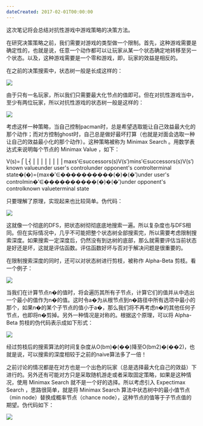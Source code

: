 ```yaml
---
dateCreated: 2017-02-01T00:00:00
---
```

这次笔记将会总结对抗性游戏中游戏策略的决策方法。

在研究决策策略之前，我们需要对游戏的类型做一个限制。首先，这种游戏需要是确定性的，也就是说，任意一个动作都可以让玩家从某一个状态确定地转移至另一个状态。以及，这种游戏需要是一个零和游戏，即，玩家的效益是相反的。

在之前的决策搜索中，状态树一般是长成这样的：

![](https://web.archive.org/web/20170912095809im_/http://wangzhao.me/wp-content/uploads/2017/01/l5_state_tree.png)

由于只有一名玩家，所以我们只需要最大化节点的值即可。但在对抗性游戏当中，至少有两位玩家，所以对抗性游戏的状态树一般是这样的：

![](https://web.archive.org/web/20170912095809im_/http://wangzhao.me/wp-content/uploads/2017/01/l5_adversarial_state_tree.png)

考虑这样一种策略，当自己控制pacman时，总是希望选取能让自己效益最大化的那个动作；而对方控制ghost时，自己总是做好最坏打算（也就是对面会选取一种让自己的效益最小化的那个动作）。这种策略被称为 Minimax Search 。用数学表达式来说明每个节点的 Minimax Value ，如下：  

V(s)=⎧⎩⎨⎪⎪⎪⎪⎪⎪⎪⎪maxs′∈successors(s)V(s′)mins′∈successors(s)V(s′)known valueunder user's controlunder opponent's controlterminal state�(�)={max�′∈����������(�)�(�′)under user's controlmin�′∈����������(�)�(�′)under opponent's controlknown valueterminal state

只要理解了原理，实现起来也比较简单。伪代码：

![](https://web.archive.org/web/20170912095809im_/http://wangzhao.me/wp-content/uploads/2017/01/l5_minimax_pseudocode.png)

这就像一个彻底的DFS，把状态树彻彻底底地搜索一遍。所以复杂度也与DFS相同。但在实际情况中，几乎不可能把整个状态树全部搜索完，所以需要考虑限制搜索深度。如果搜索一定深度后，仍然没有到达树的底部，那么就需要评估当前状态是好还是坏，这就是评估函数。评估函数好坏与否对于解决问题是很重要的。

在限制搜索深度的同时，还可以对状态树进行剪枝，被称作 Alpha-Beta 剪枝。看一个例子：

![](https://web.archive.org/web/20170912095809im_/http://wangzhao.me/wp-content/uploads/2017/01/l5_alpha_beta_pruning.png)

当我们在计算节点n�的值时，将会遍历其所有子节点，计算它们的值并从中选出一个最小的值作为n�的值。这时令a�为从根节点到n�路径中所有选项中最小的那个，如果n�的某个子节点的值小于a�，那么我们将不再考虑n�的其他任何子节点，也即将n�剪掉。另外一种情况是对称的。根据这个原理，可以将 Alpha-Beta 剪枝的伪代码表示成如下形式：

![](https://web.archive.org/web/20170912095809im_/http://wangzhao.me/wp-content/uploads/2017/01/l5_alpha_beta_pseudocode.png)

经过剪枝后的搜索算法的时间复杂度从O(bm)�(��)降至O(bm2)�(��2)，也就是说，可以搜索的深度相较于之前的naive算法多了一倍！

之前讨论的情况都是在对方也是一个出色的玩家（总是选择最大化自己的效益）下进行的。另外还有可能对方只是采取随机游走或者采取固定策略，如果是这种情况，使用 Minimax Search 就不是一个好的选择。所以考虑引入 Expectimax Search ，思路很简单，就是将 Minimax Search 算法中状态树中的最小值节点（min node）替换成概率节点（chance node），这种节点的值等于子节点值的期望。伪代码如下：

![](https://web.archive.org/web/20170912095809im_/http://wangzhao.me/wp-content/uploads/2017/02/l6_expectimax_pseudocode.png)